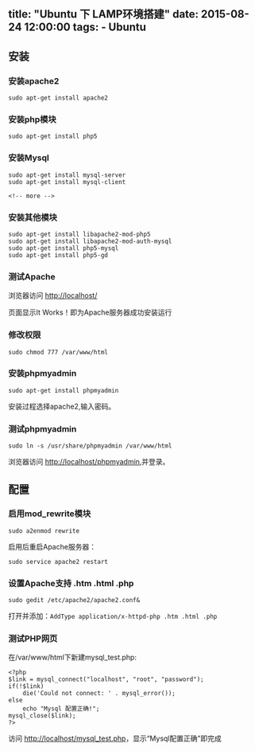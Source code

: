 title:      "Ubuntu 下 LAMP环境搭建"
date:       2015-08-24 12:00:00
tags:
    - Ubuntu
---

## 安装

### 安装apache2
    sudo apt-get install apache2

### 安装php模块
    sudo apt-get install php5


### 安装Mysql
    sudo apt-get install mysql-server
    sudo apt-get install mysql-client

    <!-- more -->
### 安装其他模块
	sudo apt-get install libapache2-mod-php5
	sudo apt-get install libapache2-mod-auth-mysql
	sudo apt-get install php5-mysql
	sudo apt-get install php5-gd

### 测试Apache
浏览器访问 [http://localhost/](http://localhost/)

页面显示It Works！即为Apache服务器成功安装运行

### 修改权限
	sudo chmod 777 /var/www/html

### 安装phpmyadmin
	sudo apt-get install phpmyadmin

安装过程选择apache2,输入密码。

### 测试phpmyadmin
	sudo ln -s /usr/share/phpmyadmin /var/www/html

浏览器访问 [http://localhost/phpmyadmin](http://localhost/phpmyadmin),并登录。

## 配置

### 启用mod_rewrite模块
	sudo a2enmod rewrite

启用后重启Apache服务器：

    sudo service apache2 restart

### 设置Apache支持 .htm .html .php
	sudo gedit /etc/apache2/apache2.conf&

打开并添加：`AddType application/x-httpd-php .htm .html .php`

### 测试PHP网页
在/var/www/html下新建mysql_test.php:

	<?php
	$link = mysql_connect("localhost", "root", "password");
	if(!$link)
		die('Could not connect: ' . mysql_error());
	else
		echo "Mysql 配置正确!";
	mysql_close($link);
	?>

访问 [http://localhost/mysql_test.php](http://localhost/mysql_test.php)，显示“Mysql配置正确”即完成
